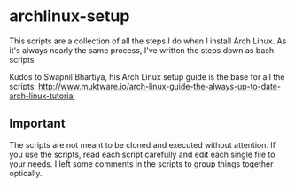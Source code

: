 # archlinux-setup
This scripts are a collection of all the steps I do when I install Arch Linux. As it's always nearly the same process, I've written the steps down as bash scripts.

Kudos to Swapnil Bhartiya, his Arch Linux setup guide is the base for all the scripts: http://www.muktware.io/arch-linux-guide-the-always-up-to-date-arch-linux-tutorial

## Important
The scripts are not meant to be cloned and executed without attention. If you use the scripts, read each script carefully and edit each single file to your needs. I left some comments in the scripts to group things together optically.
